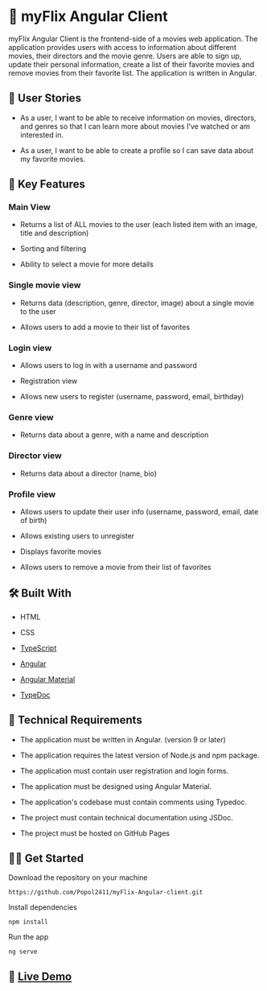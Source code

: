# :seedling: myFlix Angular Client

myFlix Angular Client is the frontend-side of a movies web application. The application provides users with access to information about different movies, their directors and the movie genre. Users are able to sign up, update their personal information, create a list of their favorite movies and remove movies from their favorite list. The application is written in Angular.

## :speech_balloon: User Stories

- As a user, I want to be able to receive information on movies, directors, and genres so that I can learn more about movies I’ve watched or am interested in.  

- As a user, I want to be able to create a profile so I can save data about my favorite movies.

## :key: Key Features 

### Main View

- Returns a list of ALL movies to the user (each listed item with an image, title and description)

- Sorting and filtering

- Ability to select a movie for more details

### Single movie view

- Returns data (description, genre, director, image) about a single movie to the user

- Allows users to add a movie to their list of favorites

### Login view

- Allows users to log in with a username and password

- Registration view

- Allows new users to register (username, password, email, birthday)

### Genre view

- Returns data about a genre, with a name and description

### Director view

- Returns data about a director (name, bio)

### Profile view

- Allows users to update their user info (username, password, email, date of birth)

- Allows existing users to unregister

- Displays favorite movies

- Allows users to remove a movie from their list of favorites

## :hammer_and_wrench: Built With 

- HTML

- CSS

- [TypeScript](https://www.typescriptlang.org/)

- [Angular](https://angular.io/)

- [Angular Material](https://material.angular.io/)

- [TypeDoc](https://typedoc.org/)

## :page_with_curl: Technical Requirements

- The application must be written in Angular. (version 9 or later)

- The application requires the latest version of Node.js and npm package.

- The application must contain user registration and login forms.

- The application must be designed using Angular Material.

- The application's codebase must contain comments using Typedoc.

- The project must contain technical documentation using JSDoc.

- The project must be hosted on GitHub Pages

## :man_technologist: Get Started

Download the repository on your machine 
```
https://github.com/Popol2411/myFlix-Angular-client.git
```
Install dependencies
```
npm install
```
Run the app
```
ng serve
```

## :rocket: <a href="https://myflix-popol2411.netlify.app/">Live Demo</a> 
